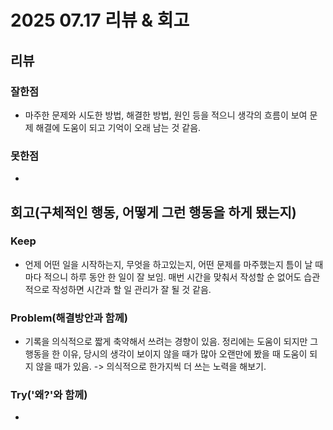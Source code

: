 # 2025 07.17 리뷰 & 회고

## 리뷰

### 잘한점

- 마주한 문제와 시도한 방법, 해결한 방법, 원인 등을 적으니 생각의 흐름이 보여 문제 해결에 도움이 되고 기억이 오래 남는 것 같음.

### 못한점

- 

## 회고(구체적인 행동, 어떻게 그런 행동을 하게 됐는지)

### Keep 

- 언제 어떤 일을 시작하는지, 무엇을 하고있는지, 어떤 문제를 마주했는지 틈이 날 때마다 적으니 하루 동안 한 일이 잘 보임.
매번 시간을 맞춰서 작성할 순 없어도 습관적으로 작성하면 시간과 할 일 관리가 잘 될 것 같음.

### Problem(해결방안과 함께)

- 기록을 의식적으로 짧게 축약해서 쓰려는 경향이 있음. 정리에는 도움이 되지만 그 행동을 한 이유, 당시의 생각이 보이지 않을 때가 많아 오랜만에 봤을 때 도움이 되지 않을 때가 있음.
-> 의식적으로 한가지씩 더 쓰는 노력을 해보기.

### Try('왜?'와 함께)

- 